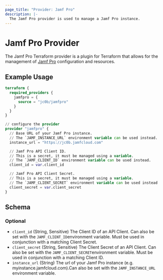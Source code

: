 ```yaml
---
page_title: "Provider: Jamf Pro"
description: |-
  The Jamf Pro provider is used to manage a Jamf Pro instance.
---
```


# Jamf Pro Provider

The Jamf Pro Terraform provider is a plugin for Terraform that allows for the
management of [Jamf Pro](https://www.jamf.com/products/jamf-pro/) configuration and resources.

## Example Usage

```terraform
terraform {
  required_providers {
    jamfpro = {
      source = "jc0b/jamfpro"
    }
  }
}

// configure the provider
provider "jamfpro" {
  // Base URL of your Jamf Pro instance.
  // The `JAMF_INSTANCE_URL` environment variable can be used instead.
  instance_url = "https://jc0b.jamfcloud.com"

  // Jamf Pro API Client ID.
  // This is a secret, it must be managed using a variable.
  // The `JAMF_CLIENT_ID` environment variable can be used instead.
  client_id = var.client_id

  // Jamf Pro API Client Secret.
  // This is a secret, it must be managed using a variable.
  // The `JAMF_CLIENT_SECRET` environment variable can be used instead.
  client_secret = var.client_secret
}
```

<!-- schema generated by tfplugindocs -->
## Schema

### Optional

- `client_id` (String, Sensitive) The Client ID of an API Client. Can also be set with the `JAMF_CLIENT_ID`environment variable. Must be used in conjunction with a matching Client Secret.
- `client_secret` (String, Sensitive) The Client Secret of an API Client. Can also be set with the `JAMF_CLIENT_SECRET`environment variable. Must be used in conjunction with a matching Client ID.
- `instance_url` (String) The url of your Jamf Pro instance (e.g. myinstance.jamfcloud.com).Can also be set with the `JAMF_INSTANCE_URL` environment variable.
